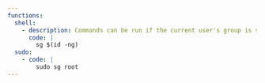 ```yaml
---
functions:
  shell:
    - description: Commands can be run if the current user's group is specified, therefore no additional permissions are needed.
      code: |
        sg $(id -ng)
  sudo:
    - code: |
        sudo sg root
---
```

